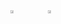 <dl style="display: flex; list-style: none;" align="center">
  <dt><img style="width : 50%; display: block;" src=https://github-readme-stats.vercel.app/api?username=k0TAR&show_icons=true&theme=material-palenight&hide_rank=true&count_private=true></dt>
  <dd><img style="width : 50%; display: block;" src=https://github-readme-stats.vercel.app/api/top-langs/?username=k0TAR&theme=material-palenight&langs_count=8&layout=compact></dd>
</dl>